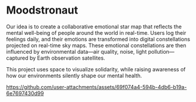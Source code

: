 # Moodstronaut


Our idea is to create a collaborative emotional star map that reflects the mental well-being of people around the world in real-time. Users log their feelings daily, and their emotions are transformed into digital constellations projected on real-time sky maps. These emotional constellations are then influenced by environmental data—air quality, noise, light pollution—captured by Earth observation satellites.

This project uses space to visualize solidarity, while raising awareness of how our environments silently shape our mental health.


https://github.com/user-attachments/assets/69f074a4-594b-4db6-b19a-6e7697430d99

